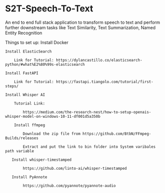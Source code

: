 # S2T-Speech-To-Text
 An end to end full stack application to transform speech to text and perform further downstream tasks like Text Similarity, Text Summarization, Named Entity Recognition


Things to set up:
    Install Docker
    
    Install ElasticSearch
    
        Link for Tutorial: https://dylancastillo.co/elasticsearch-python/#what%E2%80%99s-elasticsearch
    
    Install FastAPI
    
        Link for Tutorial: https://fastapi.tiangolo.com/tutorial/first-steps/
    
    Install Whisper AI
    
        Tutorial Link: 
    
            https://medium.com/the-research-nest/how-to-setup-openais-whisper-model-on-windows-10-11-df001d5a350b
    
        Install ffmpeg
    
            Download the zip file from https://github.com/BtbN/FFmpeg-Builds/releases
    
            Extract and put the link to bin folder into System varibales path variable
       
       Install whisper-timestamped

            https://github.com/linto-ai/whisper-timestamped

       Install PyAnnote

            https://github.com/pyannote/pyannote-audio



